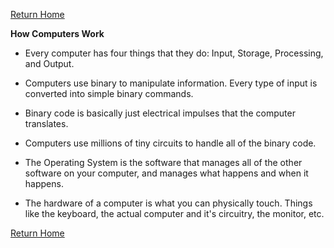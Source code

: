 [Return Home](https://d-d-wolfe.github.io/learning-journal/)

**How Computers Work**

- Every computer has four things that they do: Input, Storage, Processing,
  and Output.

- Computers use binary to manipulate information. Every type of input is
  converted into simple binary commands.

- Binary code is basically just electrical impulses that the computer 
  translates.

- Computers use millions of tiny circuits to handle all of the binary code.

- The Operating System is the software that manages all of the other software
  on your computer, and manages what happens and when it happens.

- The hardware of a computer is what you can physically touch. Things like
  the keyboard, the actual computer and it's circuitry, the monitor, etc.

[Return Home](https://d-d-wolfe.github.io/learning-journal/)